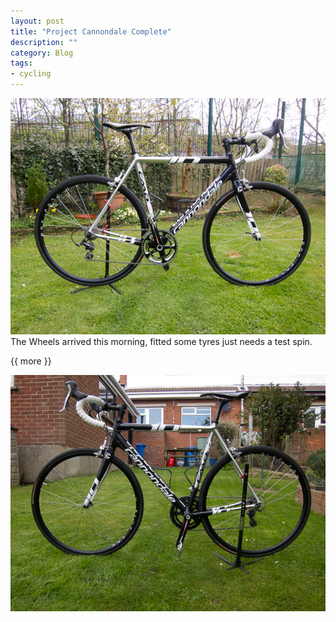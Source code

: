 ```yaml
---
layout: post
title: "Project Cannondale Complete"
description: ""
category: Blog 
tags: 
- cycling
---
```

 
   
<div class="figure">
<img src="/images/2013/project-cannondale-complete-1.jpg ">
The Wheels arrived this morning, fitted some tyres just needs a test spin.
</div>

{{ more }} 
 
<div class="figure">
<img src="/images/2013/project-cannondale-complete-2.jpg ">
</div>
